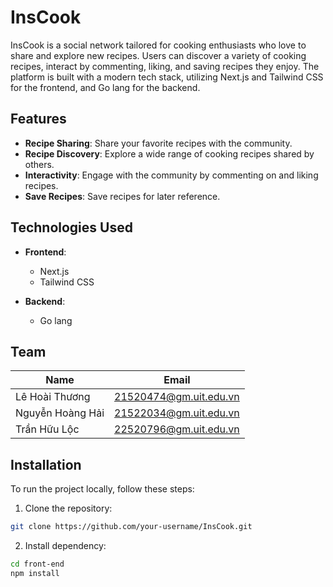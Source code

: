 # InsCook

InsCook is a social network tailored for cooking enthusiasts who love to share and explore new recipes. Users can discover a variety of cooking recipes, interact by commenting, liking, and saving recipes they enjoy. The platform is built with a modern tech stack, utilizing Next.js and Tailwind CSS for the frontend, and Go lang for the backend.

## Features

- **Recipe Sharing**: Share your favorite recipes with the community.
- **Recipe Discovery**: Explore a wide range of cooking recipes shared by others.
- **Interactivity**: Engage with the community by commenting on and liking recipes.
- **Save Recipes**: Save recipes for later reference.

## Technologies Used

- **Frontend**:
  - Next.js
  - Tailwind CSS

- **Backend**:
  - Go lang
## Team

| Name         | Email                  |
|--------------|------------------------|
| Lê Hoài Thương  | 21520474@gm.uit.edu.vn      |
| Nguyễn Hoàng Hải  |21522034@gm.uit.edu.vn      |
| Trần Hữu Lộc | 22520796@gm.uit.edu.vn       |

## Installation

To run the project locally, follow these steps:

1. Clone the repository:

```bash
git clone https://github.com/your-username/InsCook.git
```
2. Install dependency:

```bash
cd front-end
npm install
```
